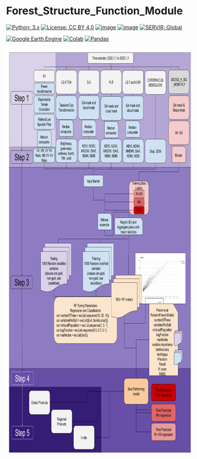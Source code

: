 # Forest_Structure_Function_Module


[![Python: 3.x](https://img.shields.io/badge/python-3.x-blue.svg)](https://www.python.org/)
[![License: CC BY 4.0](https://img.shields.io/badge/License-CC_BY_4.0-lightgrey.svg)](https://creativecommons.org/licenses/by/4.0/)
[![image](https://img.shields.io/pypi/v/servir-aces.svg)](https://pypi.python.org/pypi/servir-aces)
[![image](https://img.shields.io/conda/vn/conda-forge/servir-aces.svg)](https://anaconda.org/conda-forge/servir-aces)
[![SERVIR: Global](https://img.shields.io/badge/SERVIR-Global-green)](https://servirglobal.net)

[![Google Earth Engine](https://img.shields.io/badge/Google%20Earth%20Engine-4285F4.svg?style=for-the-badge&logo=Google-Earth-Engine&logoColor=white)](https://github.com/MayerT1/Forest_Structure_Function_Module/blob/main/Step_1_Forest_Structure_Function_Module)
[![Colab](https://img.shields.io/badge/Google%20Colab-F9AB00.svg?style=for-the-badge&logo=Google-Colab&logoColor=white)](https://github.com/MayerT1/Forest_Structure_Function_Module/blob/main/Step_5_Forest_Structure_Function_Module_Python.ipynb)
[![Pandas](https://img.shields.io/badge/pandas-150458.svg?style=for-the-badge&logo=pandas&logoColor=white)](https://github.com/MayerT1/Forest_Structure_Function_Module/blob/main/Step_5_Forest_Structure_Function_Module_Python.ipynb)

<!-- https://home.aveek.io/GitHub-Profile-Badges/ -->

<!-- [![Conda Downloads](https://img.shields.io/conda/dn/conda-forge/servir-aces.svg)](https://anaconda.org/conda-forge/servir-aces) -->

<!-- #![](Images/Book_Cover.png) -->

<p align="center">
  <img width="700" height="1100" src="https://github.com/MayerT1/Forest_Structure_Function_Module/blob/main/image/Prelim_8_2.png">
</p>
